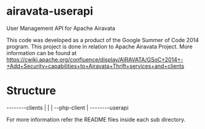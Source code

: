 airavata-userapi
================

User Management API for Apache Airavata

This code was developed as a product of the Google Summer of Code 2014 program. This project is done in relation to Apache Airavata Project. More information can be found at https://cwiki.apache.org/confluence/display/AIRAVATA/GSoC+2014+-+Add+Security+capabilities+to+Airavata+Thrift+services+and+clients

Structure
=========

 --------clients
 |         |
 |          --php-client
 |
 --------userapi
 
 For more information refer the README files inside each sub directory.
